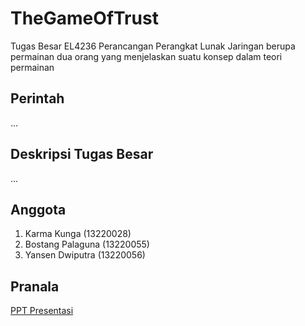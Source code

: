 # TheGameOfTrust
Tugas Besar EL4236 Perancangan Perangkat Lunak Jaringan berupa permainan dua orang yang menjelaskan suatu konsep dalam teori permainan

## Perintah

...

## Deskripsi Tugas Besar

...

## Anggota

1. Karma Kunga (13220028)
2. Bostang Palaguna (13220055)
3. Yansen Dwiputra (13220056)

## Pranala

[PPT Presentasi](https://www.canva.com/design/DAGEWLBVOyk/dGYrbv8lbxtO0rnk2iWqfw/edit?utm_content=DAGEWLBVOyk&utm_campaign=designshare&utm_medium=link2&utm_source=sharebutton)
